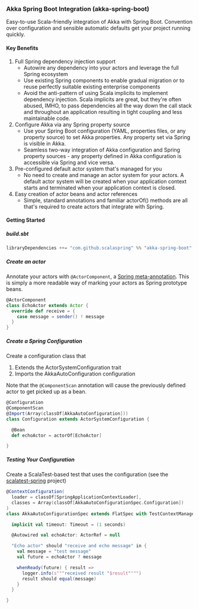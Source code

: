 ### Akka Spring Boot Integration (akka-spring-boot)

Easy-to-use Scala-friendly integration of Akka with Spring Boot.
Convention over configuration and sensible automatic defaults get your project running quickly.

#### Key Benefits
1. Full Spring dependency injection support
   * Autowire any dependency into your actors and leverage the full Spring ecosystem
   * Use existing Spring components to enable gradual migration or to reuse perfectly suitable existing enterprise components
   * Avoid the anti-pattern of using Scala implicits to implement dependency injection. Scala implicits are great, but they're often abused, IMHO, to pass dependencies all the way down the call stack and throughout an application resulting in tight coupling and less maintainable code.
2. Configure Akka via any Spring property source
   * Use your Spring Boot configuration (YAML, properties files, or any property source) to set Akka properties. Any property set via Spring is visible in Akka.
   * Seamless two-way integration of Akka configuration and Spring property sources - any property defined in Akka configuration is accessible via Spring and vice versa.
3. Pre-configured default actor system that's managed for you
   * No need to create and manage an actor system for your actors. A default actor system will be created when your application context starts and terminated when your application context is closed.
4. Easy creation of actor beans and actor references
   * Simple, standard annotations and familiar actorOf() methods are all that's required to create actors that integrate with Spring.

#### Getting Started

##### build.sbt

````scala
libraryDependencies ++= "com.github.scalaspring" %% "akka-spring-boot" % "0.1.0"
````

##### Create an actor

Annotate your actors with `@ActorComponent`, a [Spring meta-annotation](http://docs.spring.io/spring/docs/current/spring-framework-reference/html/beans.html#beans-meta-annotations). This is simply a more readable way of marking your actors as Spring prototype beans.

````scala
@ActorComponent
class EchoActor extends Actor {
  override def receive = {
    case message ⇒ sender() ! message
  }
}
````

##### Create a Spring Configuration

Create a configuration class that

1. Extends the ActorSystemConfiguration trait
2. Imports the AkkaAutoConfiguration configuration

Note that the `@ComponentScan` annotation will cause the previously defined actor to get picked up as a bean.

````scala
@Configuration
@ComponentScan
@Import(Array(classOf[AkkaAutoConfiguration]))
class Configuration extends ActorSystemConfiguration {

  @Bean
  def echoActor = actorOf[EchoActor]

}
````

##### Testing Your Configuration

Create a ScalaTest-based test that uses the configuration (see the [scalatest-spring](https://github.com/scalaspring/scalatest-spring) project)

````scala
@ContextConfiguration(
  loader = classOf[SpringApplicationContextLoader],
  classes = Array(classOf[AkkaAutoConfigurationSpec.Configuration])
)
class AkkaAutoConfigurationSpec extends FlatSpec with TestContextManagement with Matchers with AskSupport with ScalaFutures with StrictLogging {

  implicit val timeout: Timeout = (1 seconds)

  @Autowired val echoActor: ActorRef = null

  "Echo actor" should "receive and echo message" in {
    val message = "test message"
    val future = echoActor ? message

    whenReady(future) { result =>
      logger.info(s"""received result "$result"""")
      result should equal(message)
    }
  }

}
````